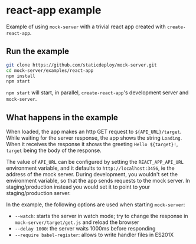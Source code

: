 # react-app example

Example of using `mock-server` with a trivial react app created with
`create-react-app`.

## Run the example

```sh
git clone https://github.com/staticdeploy/mock-server.git
cd mock-server/examples/react-app
npm install
npm start
```

`npm start` will start, in parallel, `create-react-app`'s development server and
`mock-server`.

## What happens in the example

When loaded, the app makes an http GET request to `${API_URL}/target`. While
waiting for the server response, the app shows the string `Loading`. When it
receives the response it shows the greeting `Hello ${target}!`, `target` being
the body of the response.

The value of `API_URL` can be configured by setting the `REACT_APP_API_URL`
environment variable, and it defaults to `http://localhost:3456`, ie the address
of the mock server. During development, you wouldn't set the environment
variable, so that the app sends requests to the mock server. In
staging/production instead you would set it to point to your staging/production
server.

In the example, the following options are used when starting `mock-server`:

* `--watch`: starts the server in watch mode; try to change the response in
  `mock-server/target/get.js` and reload the browser
* `--delay 1000`: the server waits 1000ms before responding
* `--require babel-register`: allows to write handler files in ES201X
